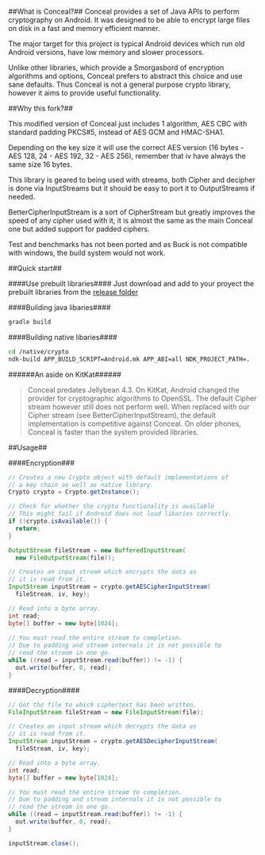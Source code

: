 ##What is Conceal?##
Conceal provides a set of Java APIs to perform cryptography on Android. 
It was designed to be able to encrypt large files on disk in a fast and 
memory efficient manner. 

The major target for this project is typical Android devices which run old 
Android versions, have low memory and slower processors.

Unlike other libraries, which provide a Smorgasbord of encryption algorithms 
and options, Conceal prefers to abstract this choice and use sane defaults. 
Thus Conceal is not a general purpose crypto library, however it aims to provide 
useful functionality.

##Why this fork?##

This modified version of Conceal just includes 1 algorithm, AES CBC with standard 
padding PKCS#5, instead of AES GCM and HMAC-SHA1.

Depending on the key size it will use the correct AES version (16 bytes - AES 128, 
24 - AES 192, 32 - AES 256), remember that iv have always the same size 16 bytes.

This library is geared to being used with streams, both Cipher and decipher is done
via InputStreams but it should be easy to port it to OutputStreams if needed.

BetterCipherInputStream is a sort of CipherStream but greatly improves the speed of 
any cipher used with it, it is almost the same as the main Conceal one but added support
for padded ciphers.

Test and benchmarks has not been ported and as Buck is not compatible with windows, 
the build system would not work.

##Quick start##


####Use prebuilt libraries####
Just download and add to your proyect the prebuilt libraries from the [release folder](release)


####Building java libaries####
```bash
gradle build
```

####Building native libaries####
```bash
cd /native/crypto
ndk-build APP_BUILD_SCRIPT=Android.mk APP_ABI=all NDK_PROJECT_PATH=.
```

######An aside on KitKat######
> Conceal predates Jellybean 4.3. On KitKat, Android changed the provider for 
> cryptographic algorithms to OpenSSL. The default Cipher stream however still 
> does not perform well. When replaced with our Cipher stream 
> (see BetterCipherInputStream), the default implementation is competitive against 
> Conceal. On older phones, Conceal is faster than the system provided libraries.


##Usage##

####Encryption###
```java
// Creates a new Crypto object with default implementations of 
// a key chain as well as native library.
Crypto crypto = Crypto.getInstance();

// Check for whether the crypto functionality is available
// This might fail if Android does not load libaries correctly.
if (!crypto.isAvailable()) {
  return;
}

OutputStream fileStream = new BufferedInputStream(
  new FileOutputStream(file));

// Creates an input stream which encrypts the data as
// it is read from it.
InputStream inputStream = crypto.getAESCipherInputStream(
  fileStream, iv, key);

// Read into a byte array.
int read;
byte[] buffer = new byte[1024];
  
// You must read the entire stream to completion.
// Due to padding and stream internals it is not possible to
// read the stream in one go.
while ((read = inputStream.read(buffer)) != -1) {
  out.write(buffer, 0, read);
}
```

####Decryption####
```java
// Get the file to which ciphertext has been written.
FileInputStream fileStream = new FileInputStream(file);

// Creates an input stream which decrypts the data as
// it is read from it.
InputStream inputStream = crypto.getAESDecipherInputStream(
  fileStream, iv, key);

// Read into a byte array.
int read;
byte[] buffer = new byte[1024];

// You must read the entire stream to completion.
// Due to padding and stream internals it is not possible to
// read the stream in one go.
while ((read = inputStream.read(buffer)) != -1) {
  out.write(buffer, 0, read);
}

inputStream.close();
```

